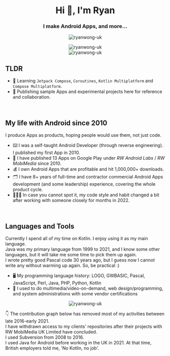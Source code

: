 <h1 align="center">Hi 👋, I'm Ryan</h1>
<h3 align="center">I make Android Apps, and more...</h3>
<p align="center"><img src="https://komarev.com/ghpvc/?username=ryanwong-uk&label=Profile%20views&color=b40e6f&style=flat" alt="ryanwong-uk" /></p>
<p align="center"><img src="https://github-readme-streak-stats.herokuapp.com/?user=ryanwong-uk&theme=dark" alt="ryanwong-uk" /><br/><img src="https://github-readme-stats-eight-theta.vercel.app/api?username=ryanwong-uk&show_icons=true&theme=dark&locale=en" alt="ryanwong-uk" /></p>

## TLDR

- 🌱 Learning `Jetpack Compose`, `Coroutines`, `Kotlin Multiplatform` and `Compose Multiplatform`.
- 📝 Publishing sample Apps and experimental projects here for reference and collaboration.

&nbsp;

## My life with Android since 2010

I produce Apps as products, hoping people would use them, not just code.

- ⌨️ I was a self-taught Android Developer (through reverse engineering). I published my first App in 2010.
- 📱 I have published 13 Apps on Google Play under _RW Android Labs_ / _RW MobiMedia_ since 2010.
- 💰 I own Android Apps that are profitable and hit 1,000,000+ downloads.
- 🗂 I have 8+ years of full-time and contractor commercial Android Apps development (and some leadership) experience, covering the whole product cycle.
- 👨🏻‍🦲 In case you cannot spot it, my code style and habit changed a bit after working with someone closely for months in 2022.

&nbsp;

## Languages and Tools

Currently I spend all of my time on Kotlin. I enjoy using it as my main language. <br/>
Java was my primary language from 1999 to 2021, and I know some other languages, but it will take me some time to pick them up again. <br/>
I wrote pretty good Pascal code 30 years ago, but I guess now I cannot write any without warming up again. So, be practical :)<br/>

- 🖥 My programming language history: LOGO, GWBASIC, Pascal, JavaScript, Perl, Java, PHP, Python, Kotlin 
- 💼 I used to do multimedia/video-on-demand, web design/programming, and system administrations with some vendor certifications

<p align="center"><img src="https://github-readme-stats-eight-theta.vercel.app/api/top-langs?username=ryanwong-uk&show_icons=true&locale=en&layout=compact" alt="ryanwong-uk" /></p>

👇 The contribution graph below has removed most of my activities between late 2016-early 2021. <br/>
I have withdrawn access to my clients' repositories after their projects with RW MobiMedia UK Limited have concluded.<br/>
I used Subversion from 2008 to 2016. <br/>
I used Java for Android before working in the UK in 2021. At that time, British employers told me, 'No Kotlin, no job'.

<!---
ryanwong-uk/ryanwong-uk is a ✨ special ✨ repository because its `README.md` (this file) appears on your GitHub profile.
You can click the Preview link to take a look at your changes.
--->
